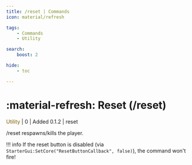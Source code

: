 ```yaml
---
title: /reset | Commands
icon: material/refresh

tags:
    - Commands
    - Utility

search:
    boost: 2

hide:
    - toc

---
```

# <p style="color: var(--md-default-fg-color); display: inline;">:material-refresh: Reset</p> (/reset)
<div style="display:inline;">
<p style="color: #7F5F02; display: inline;">Utility</p> | <p style="color: var(--md-default-fg-color--light); display: inline;">0</p> | <p style="color: var(--md-default-fg-color--light); display: inline;"> Added 0.1.2</p> | reset
</div>

/reset respawns/kills the player.

!!! info
    If the reset button is disabled (via `StarterGui:SetCore("ResetButtonCallback", false)`), the command won't fire!

<!-- ## See Also
* [:fontawesome-solid-money-bills: /prompt-gamepass](/Commands/specifics/prompt-gamepass/) -->